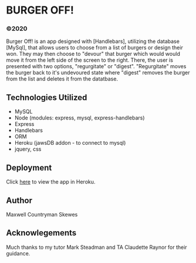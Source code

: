 # BURGER OFF!
### ©2020
Burger Off! is an app designed with [Handlebars], utilizing the database [MySql], that allows users to choose from a list of burgers or design their won. They may then choose to "devour" that burger which would would move it from the left side of the screen to the right. There, the user is presented with two options, "regurgitate" or "digest". "Regurgitate" moves the burger back to it's undevoured state where "digest" removes the burger from the list and deletes it from the datatbase.

## Technologies Utilized
* MySQL
* Node (modules: express, mysql, express-handlebars)
* Express
* Handlebars
* ORM
* Heroku (jawsDB addon - to connect to mysql)
* jquery, css

## Deployment
Click [here](https://burgeroff.herokuapp.com/) to view the app in Heroku.

## Author
Maxwell Countryman Skewes

## Acknowlegements
Much thanks to my tutor Mark Steadman and TA Claudette Raynor for their guidance.
